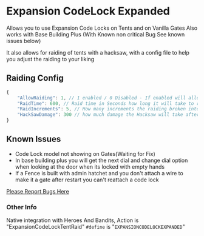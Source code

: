 # Expansion CodeLock Expanded
 
Allows you to use Expansion Code Locks on Tents and on Vanilla Gates
Also works with Base Building Plus
(With Known non critical Bug See known issues below)

It also allows for raiding of tents with a hacksaw, with a config file to help you adjust the raiding to your liking

## Raiding Config
```javascript
{
    "AllowRaiding": 1, // 1 enabled / 0 Disabled - If enabled will allow raiding of tents with a hacksaw
    "RaidTime": 600, // Raid time in Seconds how long it will take to raid a tent with a hacksaw
    "RaidIncrements": 5, // How many increments the raiding broken into
    "HackSawDamage": 300 // how much damage the Hacksaw will take after a success full raid 
}
```


## Known Issues
- Code Lock model not showing on Gates(Waiting for Fix)
- In base building plus you will get the next dial and change dial option when looking at the door when its locked with empty hands
- If a Fence is built with admin hatchet and you don't attach a wire to make it a gate after restart you can't reattach a code lock

[Please Report Bugs Here](https://steamcommunity.com/workshop/filedetails/discussion/2173711903/4078523564610860692/)

### Other Info
Native integration with Heroes And Bandits, Action is "ExpansionCodeLockTentRaid"
`#define` is "`EXPANSIONCODELOCKEXPANDED`"
